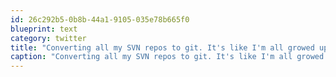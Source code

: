 ```yaml
---
id: 26c292b5-0b8b-44a1-9105-035e78b665f0
blueprint: text
category: twitter
title: "Converting all my SVN repos to git. It's like I'm all growed up now."
caption: "Converting all my SVN repos to git. It's like I'm all growed up now."
---
```


